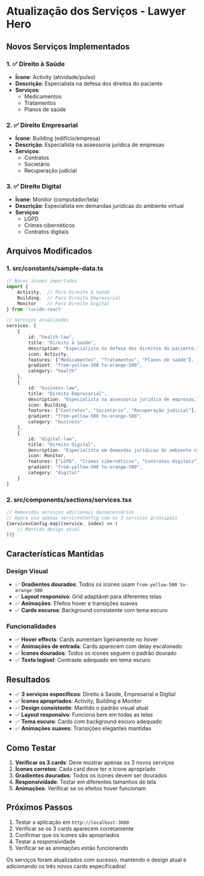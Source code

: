 # Atualização dos Serviços - Lawyer Hero

## Novos Serviços Implementados

### 1. ✅ Direito à Saúde
- **Ícone**: Activity (atividade/pulso)
- **Descrição**: Especialista na defesa dos direitos do paciente
- **Serviços**:
  - Medicamentos
  - Tratamentos
  - Planos de saúde

### 2. ✅ Direito Empresarial
- **Ícone**: Building (edifício/empresa)
- **Descrição**: Especialista na assessoria jurídica de empresas
- **Serviços**:
  - Contratos
  - Societário
  - Recuperação judicial

### 3. ✅ Direito Digital
- **Ícone**: Monitor (computador/tela)
- **Descrição**: Especialista em demandas jurídicas do ambiente virtual
- **Serviços**:
  - LGPD
  - Crimes cibernéticos
  - Contratos digitais

## Arquivos Modificados

### 1. **src/constants/sample-data.ts**
```typescript
// Novos ícones importados
import {
    Activity,  // Para Direito à Saúde
    Building,  // Para Direito Empresarial
    Monitor    // Para Direito Digital
} from 'lucide-react'

// Serviços atualizados
services: [
    {
        id: "health-law",
        title: "Direito à Saúde",
        description: "Especialista na defesa dos direitos do paciente.",
        icon: Activity,
        features: ["Medicamentos", "Tratamentos", "Planos de saúde"],
        gradient: "from-yellow-500 to-orange-500",
        category: "health"
    },
    {
        id: "business-law",
        title: "Direito Empresarial",
        description: "Especialista na assessoria jurídica de empresas.",
        icon: Building,
        features: ["Contratos", "Societário", "Recuperação judicial"],
        gradient: "from-yellow-500 to-orange-500",
        category: "business"
    },
    {
        id: "digital-law",
        title: "Direito Digital",
        description: "Especialista em demandas jurídicas do ambiente virtual.",
        icon: Monitor,
        features: ["LGPD", "Crimes cibernéticos", "Contratos digitais"],
        gradient: "from-yellow-500 to-orange-500",
        category: "digital"
    }
]
```

### 2. **src/components/sections/services.tsx**
```typescript
// Removidos serviços adicionais desnecessários
// Agora usa apenas servicesConfig com os 3 serviços principais
{servicesConfig.map((service, index) => (
    // Mantido design atual
))}
```

## Características Mantidas

### Design Visual
- ✅ **Gradientes dourados**: Todos os ícones usam `from-yellow-500 to-orange-500`
- ✅ **Layout responsivo**: Grid adaptável para diferentes telas
- ✅ **Animações**: Efeitos hover e transições suaves
- ✅ **Cards escuros**: Background consistente com tema escuro

### Funcionalidades
- ✅ **Hover effects**: Cards aumentam ligeiramente no hover
- ✅ **Animações de entrada**: Cards aparecem com delay escalonado
- ✅ **Ícones dourados**: Todos os ícones seguem o padrão dourado
- ✅ **Texto legível**: Contraste adequado em tema escuro

## Resultados

- ✅ **3 serviços específicos**: Direito à Saúde, Empresarial e Digital
- ✅ **Ícones apropriados**: Activity, Building e Monitor
- ✅ **Design consistente**: Mantido o padrão visual atual
- ✅ **Layout responsivo**: Funciona bem em todas as telas
- ✅ **Tema escuro**: Cards com background escuro adequado
- ✅ **Animações suaves**: Transições elegantes mantidas

## Como Testar

1. **Verificar os 3 cards**: Deve mostrar apenas os 3 novos serviços
2. **Ícones corretos**: Cada card deve ter o ícone apropriado
3. **Gradientes dourados**: Todos os ícones devem ser dourados
4. **Responsividade**: Testar em diferentes tamanhos de tela
5. **Animações**: Verificar se os efeitos hover funcionam

## Próximos Passos

1. Testar a aplicação em `http://localhost:3000`
2. Verificar se os 3 cards aparecem corretamente
3. Confirmar que os ícones são apropriados
4. Testar a responsividade
5. Verificar se as animações estão funcionando

Os serviços foram atualizados com sucesso, mantendo o design atual e adicionando os três novos cards especificados! 